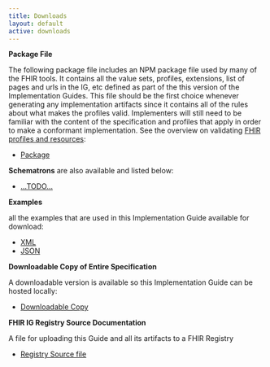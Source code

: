 ```yaml
---
title: Downloads
layout: default
active: downloads
---
```


**Package File**

The following package file includes an NPM package file used by many of the FHIR tools.  It contains all the value sets, profiles, extensions, list of pages and urls in the IG, etc defined as part of the this version of the Implementation Guides. This file should be the first choice whenever generating any implementation artifacts since it contains all of the rules about what makes the profiles valid. Implementers will still need to be familiar with the content of the specification and profiles that apply in order to make a conformant implementation. See the overview on validating [FHIR profiles and resources]({{site.data.fhir.path}}/validation.html):

- [Package](package.tgz)

**Schematrons** are also available and listed below:

- [...TODO...](#)

**Examples**

all the examples that are used in this Implementation Guide available for download:

- [XML](examples.xml.zip)
- [JSON](examples.json.zip)

**Downloadable Copy of Entire Specification**

A downloadable version is available so this Implementation Guide can be hosted locally:

- [Downloadable Copy](full-ig.zip)

**FHIR IG Registry Source Documentation**

A file for uploading this Guide and all its artifacts to a FHIR Registry

- [Registry Source file](registry.fhir.org.zip)
